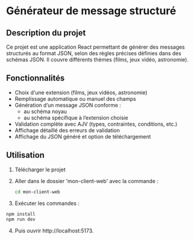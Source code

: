 # Générateur de message structuré

## Description du projet

Ce projet est une application React permettant de générer des messages structurés au format JSON, selon des règles précises définies dans des schémas JSON. Il couvre différents thèmes (films, jeux vidéo, astronomie).

## Fonctionnalités

- Choix d'une extension (films, jeux vidéos, astronomie)
- Remplissage automatique ou manuel des champs
- Génération d’un message JSON conforme :
  - au schéma noyau
  - au schéma spécifique à l’extension choisie
- Validation complète avec AJV (types, contraintes, conditions, etc.)
- Affichage détaillé des erreurs de validation
- Affichage du JSON généré et option de téléchargement

## Utilisation

1. Télécharger le projet

2. Aller dans le dossier 'mon-client-web' avec la commande :
   ```bash
   cd mon-client-web
   ```
3. Exécuter les commandes :
```bash
npm install
npm run dev
```
4. Puis ouvrir http://localhost:5173.
